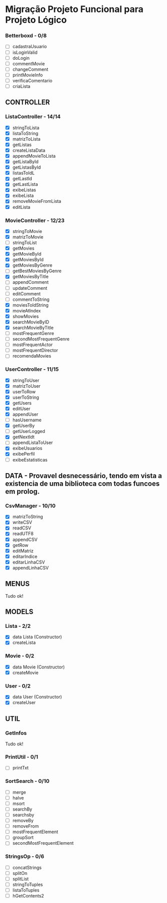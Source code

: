 # Migração Projeto Funcional para Projeto Lógico

### Betterboxd - 0/8
- [ ] cadastraUsuario
- [ ] isLoginValid
- [ ] doLogin
- [ ] commentMovie
- [ ] changeComment
- [ ] printMovieInfo
- [ ] verificaComentario
- [ ] criaLista

## CONTROLLER
### ListaController - 14/14
- [x] stringToLista
- [x] listaToString
- [x] matrizToLista
- [x] getListas
- [x] createListaData
- [x] appendMovieToLista
- [x] getListaById
- [x] getListasById
- [x] listasToIdL
- [x] getLastId
- [x] getLastLista
- [x] exibeListas
- [x] exibeLista
- [x] removeMovieFromLista
- [x] editLista
### MovieController - 12/23
- [X] stringToMovie
- [X] matrizToMovie
- [ ] stringToList
- [X] getMovies
- [X] getMovieById
- [X] getMoviesById
- [X] getMoviesByGenre
- [ ] getBestMoviesByGenre
- [X] getMoviesByTitle
- [ ] appendComment
- [ ] updateComment
- [ ] editComment
- [ ] commentToString
- [X] moviesToIdString
- [X] movieAtIndex
- [X] showMovies
- [X] searchMovieByID
- [X] searchMovieByTitle
- [ ] mostFrequentGenre
- [ ] secondMostFrequentGenre
- [ ] mostFrequentActor
- [ ] mostFrequentDirector
- [ ] recomendaMovies
### UserController - 11/15
- [X] stringToUser
- [X] matrizToUser
- [X] userToRow
- [X] userToString
- [X] getUsers
- [X] editUser
- [X] appendUser
- [ ] hasUsername
- [X] getUserBy
- [ ] getUserLogged
- [X] getNextIdt
- [ ] appendListaToUser
- [X] exibeUsuarios
- [X] exibePerfil
- [ ] exibeEstatisticas

## DATA - Provavel desnecessário, tendo em vista a existencia de uma biblioteca com todas funcoes em prolog.
### CsvManager - 10/10
- [x] matrizToString
- [x] writeCSV
- [x] readCSV
- [x] readUTF8
- [x] appendCSV
- [x] getRow
- [x] editMatriz
- [x] editarIndice
- [x] editarLinhaCSV
- [x] appendLinhaCSV

## MENUS
Tudo ok!

## MODELS
### Lista - 2/2
- [x] data Lista (Constructor)
- [x] createLista
### Movie - 0/2
- [x] data Movie (Constructor)
- [x] createMovie
### User - 0/2
- [x] data User (Constructor)
- [x] createUser

## UTIL
### GetInfos
Tudo ok!
### PrintUtil - 0/1
- [ ] printTxt
### SortSearch - 0/10
- [ ] merge
- [ ] halve
- [ ] msort
- [ ] searchBy
- [ ] searchsby
- [ ] removeBy
- [ ] removeFrom
- [ ] mostFrequentElement
- [ ] groupSort
- [ ] secondMostFrequentElement
### StringsOp - 0/6
- [ ] concatStrings
- [ ] splitOn
- [ ] splitList
- [ ] stringToTuples
- [ ] listaToTuples
- [ ] hGetContents2
